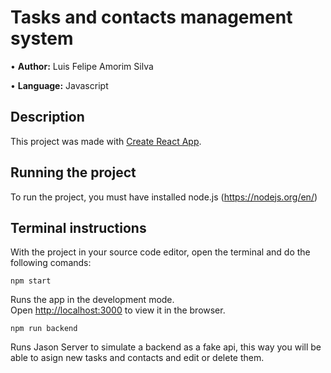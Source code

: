 <h1>Tasks and contacts management system</h1>
<p>&bull; <strong>Author:</strong> Luis Felipe Amorim Silva</p>
<p>&bull; <strong>Language:</strong> Javascript</p>

## Description
This project was made with [Create React App](https://create-react-app.dev/).


## Running the project

To run the project, you must have installed node.js (https://nodejs.org/en/)

## Terminal instructions

With the project in your source code editor, open the terminal and do the following comands:

```
npm start
```


Runs the app in the development mode.\
Open [http://localhost:3000](http://localhost:3000) to view it in the browser.

```
npm run backend
```

Runs Jason Server to simulate a backend as a fake api,
this way you will be able to asign new tasks and contacts and
edit or delete them.

